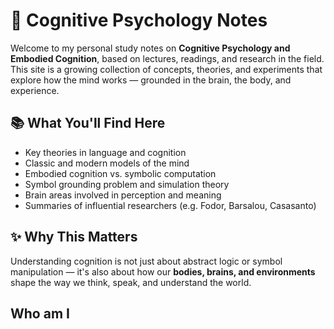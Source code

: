 # 🧠 Cognitive Psychology Notes

Welcome to my personal study notes on **Cognitive Psychology and Embodied Cognition**, based on lectures, readings, and research in the field. This site is a growing collection of concepts, theories, and experiments that explore how the mind works — grounded in the brain, the body, and experience.
## 📚 What You'll Find Here

- Key theories in language and cognition  
- Classic and modern models of the mind  
- Embodied cognition vs. symbolic computation  
- Symbol grounding problem and simulation theory  
- Brain areas involved in perception and meaning  
- Summaries of influential researchers (e.g. Fodor, Barsalou, Casasanto)

## ✨ Why This Matters

Understanding cognition is not just about abstract logic or symbol manipulation — it's also about how our **bodies, brains, and environments** shape the way we think, speak, and understand the world.

## Who am I



